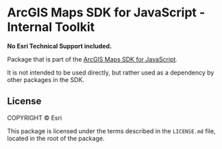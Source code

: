 # ArcGIS Maps SDK for JavaScript - Internal Toolkit

**No Esri Technical Support included.**

Package that is part of the [ArcGIS Maps SDK for JavaScript](https://developers.arcgis.com/javascript).

It is not intended to be used directly, but rather used as a dependency by other packages in the SDK.

## License

COPYRIGHT © Esri

This package is licensed under the terms described in the `LICENSE.md` file, located in the root of the package.
